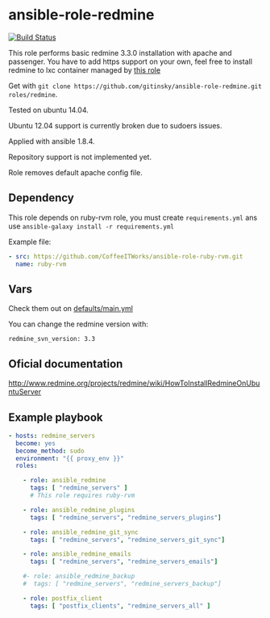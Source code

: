# ansible-role-redmine

[![Build Status](https://travis-ci.org/CoffeeITWorks/ansible-role-redmine.svg?branch=master)](https://travis-ci.org/CoffeeITWorks/ansible-role-redmine)

This role performs basic redmine 3.3.0 installation with apache and passenger. You have to add https support on your own, feel free to install redmine to lxc container managed by [this role](https://github.com/gitinsky/ansible-role-lxc)

Get with ```git clone https://github.com/gitinsky/ansible-role-redmine.git roles/redmine```.

Tested on ubuntu 14.04.

Ubuntu 12.04 support is currently broken due to sudoers issues.

Applied with ansible 1.8.4.

Repository support is not implemented yet.

Role removes default apache config file.

## Dependency

This role depends on ruby-rvm role, you must create `requirements.yml` ans use `ansible-galaxy install -r requirements.yml`

Example file:

```yaml
- src: https://github.com/CoffeeITWorks/ansible-role-ruby-rvm.git
  name: ruby-rvm
```

## Vars

Check them out on [defaults/main.yml](defaults/main.yml)

You can change the redmine version with:

    redmine_svn_version: 3.3

## Oficial documentation

http://www.redmine.org/projects/redmine/wiki/HowToInstallRedmineOnUbuntuServer

## Example playbook

```yaml
- hosts: redmine_servers
  become: yes
  become_method: sudo
  environment: "{{ proxy_env }}"
  roles:

    - role: ansible_redmine
      tags: [ "redmine_servers" ]
      # This role requires ruby-rvm

    - role: ansible_redmine_plugins
      tags: [ "redmine_servers", "redmine_servers_plugins"]

    - role: ansible_redmine_git_sync
      tags: [ "redmine_servers", "redmine_servers_git_sync"]

    - role: ansible_redmine_emails
      tags: [ "redmine_servers", "redmine_servers_emails"]

    #- role: ansible_redmine_backup
    #  tags: [ "redmine_servers", "redmine_servers_backup"]

    - role: postfix_client
      tags: [ "postfix_clients", "redmine_servers_all" ]
```
